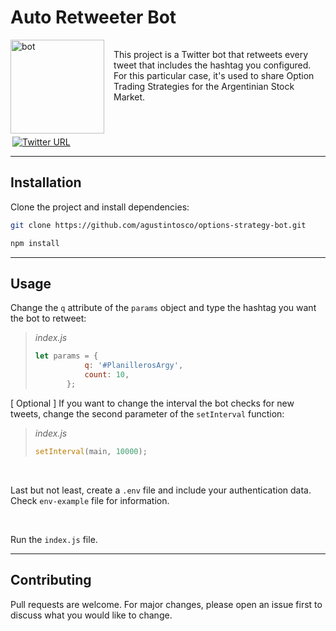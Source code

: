# Auto Retweeter Bot

<div style="width: 100%; display: flex; flex-direction: row; justify-content: center; margin-right: 10px;">
    <img src="https://pbs.twimg.com/profile_images/1456911900273430528/63p-qXSe_400x400.jpg" alt="bot" width="150px" height="150px"/>
    <p style="margin: 15px"> 
        This project is a Twitter bot that retweets every tweet that includes the hashtag you configured. For this particular case, it's used to share       Option Trading             Strategies for the Argentinian Stock Market.
    </p>
</div>
<div style="width: 100%; display: flex; flex-direction: row; justify-content: left; margin-top: 5px; margin-left: 3px;">
    <a href="https://twitter.com/bot_opciones">
        <img src="https://img.shields.io/twitter/url.svg?label=Follow%20%40bot_opciones&style=social&url=https%3A%2F%2Ftwitter.com%2bot_opciones" 
             alt="Twitter URL" 
             >
    </a>
</div>

___

## Installation

Clone the project and install dependencies:

```bash
git clone https://github.com/agustintosco/options-strategy-bot.git
```

```bash
npm install
```

______________

## Usage

Change the `q` attribute of the `params` object and type the hashtag you want the bot to retweet:

>
> *index.js*
>
>```javascript
>let params = {
>            q: '#PlanillerosArgy',
>            count: 10,
>        };
>```
>

[ Optional ] 
If you want to change the interval the bot checks for new tweets, change the second parameter of the `setInterval` function:

>
> *index.js*
>
>```javascript
>setInterval(main, 10000);
>```
>

<br/>

Last but not least, create a `.env` file and include your authentication data. Check `env-example` file for information.

<br/>

Run the `index.js` file.

___

## Contributing
Pull requests are welcome. For major changes, please open an issue first to discuss what you would like to change.

